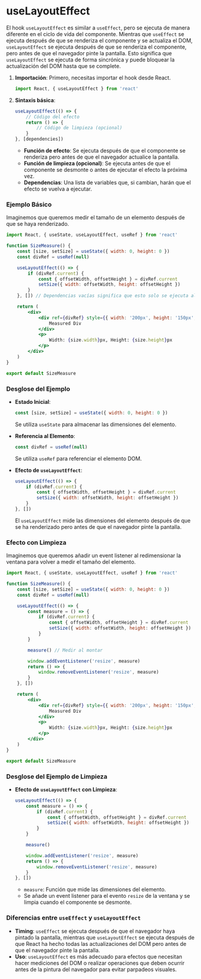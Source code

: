 # useLayoutEffect

El hook `useLayoutEffect` es similar a `useEffect`, pero se ejecuta de manera diferente en el ciclo de vida del componente. Mientras que `useEffect` se ejecuta después de que se renderiza el componente y se actualiza el DOM, `useLayoutEffect` se ejecuta después de que se renderiza el componente, pero antes de que el navegador pinte la pantalla. Esto significa que `useLayoutEffect` se ejecuta de forma sincrónica y puede bloquear la actualización del DOM hasta que se complete.

1. **Importación**: Primero, necesitas importar el hook desde React.

    ```jsx
    import React, { useLayoutEffect } from 'react'
    ```

2. **Sintaxis básica**:
    ```jsx
    useLayoutEffect(() => {
        // Código del efecto
        return () => {
            // Código de limpieza (opcional)
        }
    }, [dependencies])
    ```
    - **Función de efecto**: Se ejecuta después de que el componente se renderiza pero antes de que el navegador actualice la pantalla.
    - **Función de limpieza (opcional)**: Se ejecuta antes de que el componente se desmonte o antes de ejecutar el efecto la próxima vez.
    - **Dependencias**: Una lista de variables que, si cambian, harán que el efecto se vuelva a ejecutar.

### Ejemplo Básico

Imaginemos que queremos medir el tamaño de un elemento después de que se haya renderizado.

```jsx
import React, { useState, useLayoutEffect, useRef } from 'react'

function SizeMeasure() {
    const [size, setSize] = useState({ width: 0, height: 0 })
    const divRef = useRef(null)

    useLayoutEffect(() => {
        if (divRef.current) {
            const { offsetWidth, offsetHeight } = divRef.current
            setSize({ width: offsetWidth, height: offsetHeight })
        }
    }, []) // Dependencias vacías significa que esto solo se ejecuta al montar

    return (
        <div>
            <div ref={divRef} style={{ width: '200px', height: '150px', backgroundColor: 'lightblue' }}>
                Measured Div
            </div>
            <p>
                Width: {size.width}px, Height: {size.height}px
            </p>
        </div>
    )
}

export default SizeMeasure
```

### Desglose del Ejemplo

-   **Estado Inicial**:

    ```jsx
    const [size, setSize] = useState({ width: 0, height: 0 })
    ```

    Se utiliza `useState` para almacenar las dimensiones del elemento.

-   **Referencia al Elemento**:

    ```jsx
    const divRef = useRef(null)
    ```

    Se utiliza `useRef` para referenciar el elemento DOM.

-   **Efecto de `useLayoutEffect`**:
    ```jsx
    useLayoutEffect(() => {
        if (divRef.current) {
            const { offsetWidth, offsetHeight } = divRef.current
            setSize({ width: offsetWidth, height: offsetHeight })
        }
    }, [])
    ```
    El `useLayoutEffect` mide las dimensiones del elemento después de que se ha renderizado pero antes de que el navegador pinte la pantalla.

### Efecto con Limpieza

Imaginemos que queremos añadir un event listener al redimensionar la ventana para volver a medir el tamaño del elemento.

```jsx
import React, { useState, useLayoutEffect, useRef } from 'react'

function SizeMeasure() {
    const [size, setSize] = useState({ width: 0, height: 0 })
    const divRef = useRef(null)

    useLayoutEffect(() => {
        const measure = () => {
            if (divRef.current) {
                const { offsetWidth, offsetHeight } = divRef.current
                setSize({ width: offsetWidth, height: offsetHeight })
            }
        }

        measure() // Medir al montar

        window.addEventListener('resize', measure)
        return () => {
            window.removeEventListener('resize', measure)
        }
    }, [])

    return (
        <div>
            <div ref={divRef} style={{ width: '200px', height: '150px', backgroundColor: 'lightblue' }}>
                Measured Div
            </div>
            <p>
                Width: {size.width}px, Height: {size.height}px
            </p>
        </div>
    )
}

export default SizeMeasure
```

### Desglose del Ejemplo de Limpieza

-   **Efecto de `useLayoutEffect` con Limpieza**:

    ```jsx
    useLayoutEffect(() => {
        const measure = () => {
            if (divRef.current) {
                const { offsetWidth, offsetHeight } = divRef.current
                setSize({ width: offsetWidth, height: offsetHeight })
            }
        }

        measure()

        window.addEventListener('resize', measure)
        return () => {
            window.removeEventListener('resize', measure)
        }
    }, [])
    ```

    -   `measure`: Función que mide las dimensiones del elemento.
    -   Se añade un event listener para el evento `resize` de la ventana y se limpia cuando el componente se desmonte.

### Diferencias entre `useEffect` y `useLayoutEffect`

-   **Timing**: `useEffect` se ejecuta después de que el navegador haya pintado la pantalla, mientras que `useLayoutEffect` se ejecuta después de que React ha hecho todas las actualizaciones del DOM pero antes de que el navegador pinte la pantalla.
-   **Uso**: `useLayoutEffect` es más adecuado para efectos que necesitan hacer mediciones del DOM o realizar operaciones que deben ocurrir antes de la pintura del navegador para evitar parpadeos visuales.
